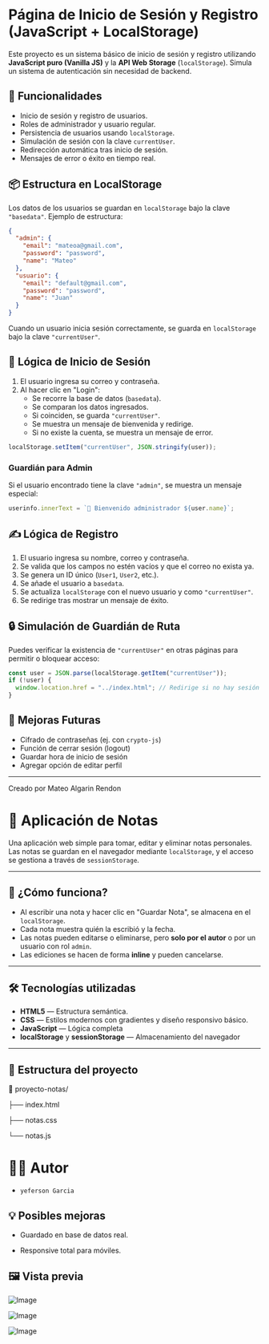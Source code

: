 
# Página de Inicio de Sesión y Registro (JavaScript + LocalStorage)

Este proyecto es un sistema básico de inicio de sesión y registro utilizando **JavaScript puro (Vanilla JS)** y la **API Web Storage** (`localStorage`). Simula un sistema de autenticación sin necesidad de backend.

## 🚀 Funcionalidades

- Inicio de sesión y registro de usuarios.
- Roles de administrador y usuario regular.
- Persistencia de usuarios usando `localStorage`.
- Simulación de sesión con la clave `currentUser`.
- Redirección automática tras inicio de sesión.
- Mensajes de error o éxito en tiempo real.

## 📦 Estructura en LocalStorage

Los datos de los usuarios se guardan en `localStorage` bajo la clave `"basedata"`. Ejemplo de estructura:

```json
{
  "admin": {
    "email": "mateoa@gmail.com",
    "password": "password",
    "name": "Mateo"
  },
  "usuario": {
    "email": "default@gmail.com",
    "password": "password",
    "name": "Juan"
  }
}
```

Cuando un usuario inicia sesión correctamente, se guarda en `localStorage` bajo la clave `"currentUser"`.

## 🧠 Lógica de Inicio de Sesión

1. El usuario ingresa su correo y contraseña.
2. Al hacer clic en "Login":
   - Se recorre la base de datos (`basedata`).
   - Se comparan los datos ingresados.
   - Si coinciden, se guarda `"currentUser"`.
   - Se muestra un mensaje de bienvenida y redirige.
   - Si no existe la cuenta, se muestra un mensaje de error.

```js
localStorage.setItem("currentUser", JSON.stringify(user));
```

### Guardián para Admin

Si el usuario encontrado tiene la clave `"admin"`, se muestra un mensaje especial:

```js
userinfo.innerText = `👑 Bienvenido administrador ${user.name}`;
```

## ✍️ Lógica de Registro

1. El usuario ingresa su nombre, correo y contraseña.
2. Se valida que los campos no estén vacíos y que el correo no exista ya.
3. Se genera un ID único (`User1`, `User2`, etc.).
4. Se añade el usuario a `basedata`.
5. Se actualiza `localStorage` con el nuevo usuario y como `"currentUser"`.
6. Se redirige tras mostrar un mensaje de éxito.

## 🔒 Simulación de Guardián de Ruta

Puedes verificar la existencia de `"currentUser"` en otras páginas para permitir o bloquear acceso:

```js
const user = JSON.parse(localStorage.getItem("currentUser"));
if (!user) {
  window.location.href = "../index.html"; // Redirige si no hay sesión
}
```

## 🧠 Mejoras Futuras

- Cifrado de contraseñas (ej. con `crypto-js`)
- Función de cerrar sesión (logout)
- Guardar hora de inicio de sesión
- Agregar opción de editar perfil

---

Creado por Mateo Algarin Rendon

# 📝 Aplicación de Notas

Una aplicación web simple para tomar, editar y eliminar notas personales. Las notas se guardan en el navegador mediante `localStorage`, y el acceso se gestiona a través de `sessionStorage`.

---

## 🚀 ¿Cómo funciona?

- Al escribir una nota y hacer clic en "Guardar Nota", se almacena en el `localStorage`.
- Cada nota muestra quién la escribió y la fecha.
- Las notas pueden editarse o eliminarse, pero **solo por el autor** o por un usuario con rol `admin`.
- Las ediciones se hacen de forma **inline** y pueden cancelarse.

---

## 🛠️ Tecnologías utilizadas

- **HTML5** — Estructura semántica.
- **CSS** — Estilos modernos con gradientes y diseño responsivo básico.
- **JavaScript** — Lógica completa
- **localStorage** y **sessionStorage** — Almacenamiento del navegador

---

## 📂 Estructura del proyecto

📁 proyecto-notas/

├── index.html

├── notas.css

└── notas.js


# 👨‍💻 Autor
- `yeferson Garcia`


## 💡 Posibles mejoras

- Guardado en base de datos real.

- Responsive total para móviles.


## 🖼️ Vista previa


![Image](https://github.com/user-attachments/assets/3efcb5f7-6881-4eed-8b8f-5ae6f4f0eea1)

![Image](https://github.com/user-attachments/assets/d8be3eaa-544f-43e4-9e76-f7e482f90a00)

![Image](https://github.com/user-attachments/assets/99b5572c-f25f-49ef-9c5a-670b0461814d)


